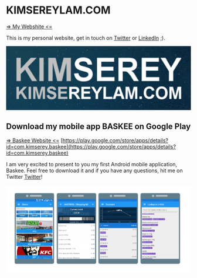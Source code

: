 # KIMSEREYLAM.COM

[=> My Webshite <=](https://kimsereylam.com)

This is my personal website, get in touch on [Twitter](https://twitter.com/Kimserey_Lam) or [LinkedIn](https://www.linkedin.com/in/kimsereylam) ;).

![logo](https://raw.githubusercontent.com/Kimserey/kimserey.github.io/master/img/readme/kimsereylamcomlogo.png)

## Download my mobile app BASKEE on Google Play

[=> Baskee Website <=](https://kimsereylam.com/baskee)
[https://play.google.com/store/apps/details?id=com.kimserey.baskee](https://play.google.com/store/apps/details?id=com.kimserey.baskee)

I am very excited to present to you my first Android mobile application, Baskee.
Feel free to download it and if you have any questions, hit me on Twitter [Twitter](https://twitter.com/Kimserey_Lam)!

![baskee preview](https://raw.githubusercontent.com/Kimserey/kimserey.github.io/master/img/readme/baskee_screenshots.png)
